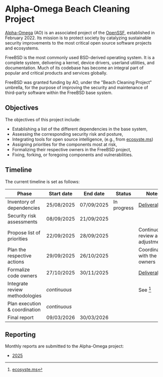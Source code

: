 # Alpha-Omega Beach Cleaning Project

[Alpha-Omega](https://alpha-omega.dev) (AO) is an associated project of the
[OpenSSF](https://openssf.org), established in February 2022. Its mission is to
protect society by catalyzing sustainable security improvements to the most
critical open source software projects and ecosystems.

FreeBSD is the most commonly used BSD-derived operating system. It is a complete
system, delivering a kernel, device drivers, userland utilities, and
documentation. Much of its codebase has become an integral part of popular and
critical products and services globally.

FreeBSD was granted funding by AO, under the "Beach Cleaning Project" umbrella,
for the purpose of improving the security and maintenance of third-party
software within the FreeBSD base system.

## Objectives

The objectives of this project include:

* Establishing a list of the different dependencies in the base system,
* Assessing the corresponding security risk and posture,
* Integrating tools for open source intelligence, (e.g., from
  [ecosyste.ms](https://ecosyste.ms))
* Assigning priorities for the components most at risk,
* Formalizing their respective owners in the FreeBSD project,
* Fixing, forking, or foregoing components and vulnerabilities.

## Timeline

The current timeline is set as follows:

| Phase                          | Start date | End date   | Status      | Notes                             |
| ------------------------------ | ---------- | ---------- | ----------- | --------------------------------- |
| Inventory of dependencies      | 25/08/2025 | 07/09/2025 | In progress | [Deliverable](dependencies.md)    |
| Security risk assessments      | 08/09/2025 | 21/09/2025 |             |                                   |
| Propose list of priorities     | 22/09/2025 | 28/09/2025 |             | Continuous review and adjustments |
| Plan the respective actions    | 29/09/2025 | 26/10/2025 |             | Coordination with the owners      |
| Formalize code owners          | 27/10/2025 | 30/11/2025 |             | [Deliverable](owners.md)          |
| Integrate review methodologies |      _continuous_      ||             | See [^1]                          |
| Plan execution & coordination  |      _continuous_      ||             |                                   |
| Final report                   | 09/03/2026 | 30/03/2026 |             |                                   |

[^1]: [ecosyste.ms](https://ecosyste.ms)

## Reporting

Monthly reports are submitted to the Alpha-Omega project:

* [2025](https://github.com/ossf/alpha-omega/tree/main/alpha/engagements/2025/FreeBSD)

